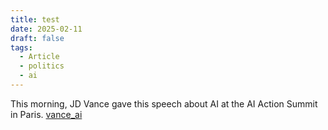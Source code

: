```yaml
---
title: test
date: 2025-02-11
draft: false
tags:
  - Article
  - politics
  - ai
---
```

This morning, JD Vance gave this speech about AI at the AI Action Summit in Paris. 
[vance_ai](../media/vance_ai.mp4)

